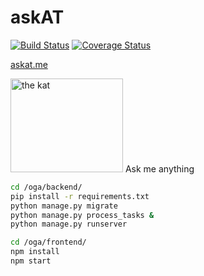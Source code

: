 # askAT 
[![Build Status](https://travis-ci.org/swsnu/swpp2019-team15.svg?branch=dev)](https://travis-ci.org/swsnu/swpp2019-team15)
[![Coverage Status](https://coveralls.io/repos/github/swsnu/swpp2019-team15/badge.svg?branch=dev)](https://coveralls.io/github/swsnu/swpp2019-team15?branch=dev)

[askat.me](https://www.askat.me, "askat")

<img src="https://i.kym-cdn.com/photos/images/newsfeed/000/051/151/Avatar13120110724-22047-dtmu54.png" alt="the kat" width="180" height="150">
Ask me anything

```bash
cd /oga/backend/
pip install -r requirements.txt
python manage.py migrate
python manage.py process_tasks &
python manage.py runserver

cd /oga/frontend/
npm install
npm start
```
